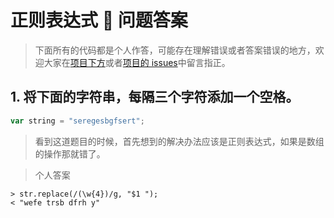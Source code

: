 # 正则表达式  问题答案

> 下面所有的代码都是个人作答，可能存在理解错误或者答案错误的地方，欢迎大家在[项目下方](https://github.com/springHyc/InterviewLibrary)或者[项目的 issues](https://github.com/springHyc/InterviewLibrary/issues)中留言指正。

## 1. 将下面的字符串，每隔三个字符添加一个空格。

```js
var string = "seregesbgfsert";
```

> 看到这道题目的时候，首先想到的解决办法应该是正则表达式，如果是数组的操作那就错了。

> 个人答案

```shell
> str.replace(/(\w{4})/g, "$1 ");
< "wefe trsb dfrh y"
```
